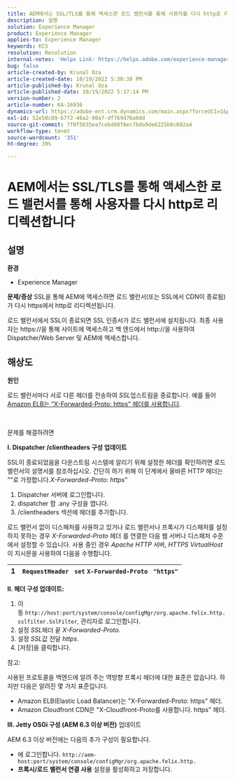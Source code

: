 ```yaml
---
title: AEM에서는 SSL/TLS를 통해 액세스한 로드 밸런서를 통해 사용자를 다시 http로 리디렉션합니다
description: 설명
solution: Experience Manager
product: Experience Manager
applies-to: Experience Manager
keywords: KCS
resolution: Resolution
internal-notes: 'Helpx Link: https://helpx.adobe.com/experience-manager/kb/AEM-redirecting-back-to-http-on-accessed-via-SSL-terminated-Load-Balancer.html'
bug: false
article-created-by: Krunal Oza
article-created-date: 10/19/2022 5:30:38 PM
article-published-by: Krunal Oza
article-published-date: 10/19/2022 5:37:14 PM
version-number: 2
article-number: KA-16936
dynamics-url: https://adobe-ent.crm.dynamics.com/main.aspx?forceUCI=1&pagetype=entityrecord&etn=knowledgearticle&id=d23762bb-d34f-ed11-bba2-00224808679b
exl-id: 52e50c09-67f2-46a2-90a7-df769d76a0dd
source-git-commit: 7f0f5035ea7cebd60f6ec7bda9de6225b6c602a4
workflow-type: tm+mt
source-wordcount: '351'
ht-degree: 39%

---
```


# AEM에서는 SSL/TLS를 통해 액세스한 로드 밸런서를 통해 사용자를 다시 http로 리디렉션합니다

## 설명

<b>환경</b>
- Experience Manager



<b>문제/증상</b>
SSL을 통해 AEM에 액세스하면 로드 밸런서(또는 SSL에서 CDN이 종료됨)가 다시 https에서 http로 리디렉션됩니다.

로드 밸런서에서 SSL이 종료되면 SSL 인증서가 로드 밸런서에 설치됩니다. 최종 사용자는 https://을 통해 사이트에 액세스하고 백 엔드에서 http://을 사용하여 Dispatcher/Web Server 및 AEM에 액세스합니다.




## 해상도


<b>원인</b>

로드 밸런서마다 서로 다른 헤더를 전송하여 *SSL*&#x200B;업스트림을 종료합니다. 예를 들어 [Amazon ELB는 “X-Forwarded-Proto: https” 헤더를 사용합니다](https://docs.aws.amazon.com/elasticloadbalancing/latest/classic/x-forwarded-headers.html#x-forwarded-proto).

&#x200B; &#x200B; &#x200B; &#x200B; &#x200B; &#x200B;

문제를 해결하려면

<b>I. Dispatcher /clientheaders 구성 업데이트</b>

SSL이 종료되었음을 다운스트림 시스템에 알리기 위해 설정한 헤더를 확인하려면 로드 밸런서의 설명서를 참조하십시오. 간단히 하기 위해 이 단계에서 올바른 HTTP 헤더는 &quot;&quot;로 가정합니다.*X-Forwarded-Proto: https*&quot;

1. Dispatcher 서버에 로그인합니다.
2. dispatcher 팜 .any 구성을 엽니다.
3. /clientheaders 섹션에 헤더를 추가합니다.


로드 밸런서 없이 디스패처를 사용하고 있거나 로드 밸런서나 프록시가 디스패처를 설정하지 못하는 경우 *X-Forwarded-Proto* 헤더 를 연결한 다음 웹 서버나 디스패처 수준에서 설정할 수 있습니다. 사용 중인 경우 *Apache HTTP* 서버, *HTTPS VirtualHost*&#x200B;이 지시문을 사용하여 다음을 수행합니다.


| 1 | `RequestHeader ` `set` `X-Forwarded-Proto ` `"https"` |
| --- | --- |


<b>II. 헤더 구성 업데이트:</b>

1. 이동 `http://host:port/system/console/configMgr/org.apache.felix.http.sslfilter.SslFilter`, 관리자로 로그인합니다.
2. 설정 *SSL*&#x200B;헤더 끝 *X-Forwarded-Proto.*
3. 설정 *SSL*&#x200B;값 전달 *https*.
4. [저장]을 클릭합니다.


참고:

사용된 프로토콜을 백엔드에 알려 주는 역방향 프록시 헤더에 대한 표준은 없습니다. 하지만 다음은 알려진 몇 가지 표준입니다.

- Amazon ELB(Elastic Load Balancer)는 &quot;X-Forwarded-Proto: https&quot; 헤더.
- Amazon Cloudfront CDN은 &quot;X-Cloudfront-Proto를 사용합니다. https&quot; 헤더.


<b>III. Jetty OSGi 구성 (AEM 6.3 이상 버전)</b> 업데이트

AEM 6.3 이상 버전에는 다음의 추가 구성이 필요합니다.

- 에 로그인합니다. `http://aem-host:port/system/console/configMgr/org.apache.felix.http.`
- <b>프록시/로드 밸런서 연결 사용</b> 설정을 활성화하고 저장합니다.
